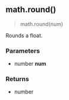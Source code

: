 
## math.round()

> math.round(num)

Rounds a float.


### Parameters

-   number **num**

### Returns

-   number
